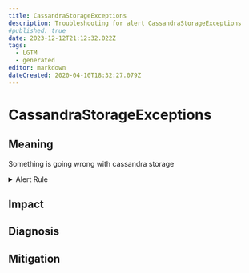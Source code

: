 ```yaml
---
title: CassandraStorageExceptions
description: Troubleshooting for alert CassandraStorageExceptions
#published: true
date: 2023-12-12T21:12:32.022Z
tags: 
  - LGTM
  - generated
editor: markdown
dateCreated: 2020-04-10T18:32:27.079Z
---
```


# CassandraStorageExceptions

## Meaning
[//]: # "Short paragraph that explains what the alert means"
Something is going wrong with cassandra storage

<details>
  <summary>Alert Rule</summary>

{{% rule "cassandra/criteo-cassandra-exporter.yml" "CassandraStorageExceptions" %}}

<!-- Rule when generated

```yaml
alert: CassandraStorageExceptions
expr: changes(cassandra_stats{name="org:apache:cassandra:metrics:storage:exceptions:count"}[1m]) > 1
for: 0m
labels:
    severity: critical
annotations:
    summary: Cassandra storage exceptions (instance {{ $labels.instance }})
    description: |-
        Something is going wrong with cassandra storage
          VALUE = {{ $value }}
          LABELS = {{ $labels }}
    runbook: https://github.com/srerun/prometheus-alerts/blob/main/content/runbooks/criteo-cassandra-exporter/CassandraStorageExceptions.md

```

-->

</details>


## Impact
[//]: # "What could / will happen if the alert is not addressed"



## Diagnosis
[//]: # "Steps to take to identify the cause of the problem"



## Mitigation
[//]: # "The steps necessary to resolve the alert"
